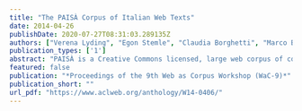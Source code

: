 ```yaml
---
title: "The PAISÀ Corpus of Italian Web Texts"
date: 2014-04-26
publishDate: 2020-07-27T08:31:03.289135Z
authors: ["Verena Lyding", "Egon Stemle", "Claudia Borghetti", "Marco Brunello", "Sara Castagnoli", "Felice Dell Orletta", "Henrik Dittmann", "Alessandro Lenci", "Vito Pirrelli"]
publication_types: ['1']
abstract: "PAISÀ is a Creative Commons licensed, large web corpus of contemporary Italian. We describe the design, harvesting, and processing steps involved in its creation."
featured: false
publication: "*Proceedings of the 9th Web as Corpus Workshop (WaC-9)*"
publication_short: ""
url_pdf: "https://www.aclweb.org/anthology/W14-0406/"
---
```


